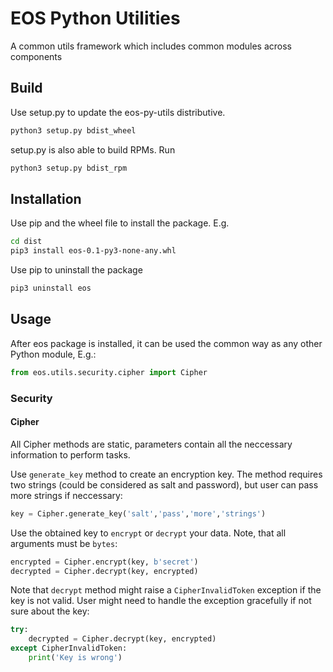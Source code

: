 # EOS Python Utilities
A common utils framework which includes common modules across components
## Build
Use setup.py to update the eos-py-utils distributive.
```bash
python3 setup.py bdist_wheel
```
setup.py is also able to build RPMs. Run
```bash
python3 setup.py bdist_rpm
```
## Installation
Use pip and the wheel file to install the package. E.g.
```bash
cd dist
pip3 install eos-0.1-py3-none-any.whl
```
Use pip to uninstall the package
```bash
pip3 uninstall eos
```
## Usage
After eos package is installed, it can be used the common way as any other Python module, E.g.:
```python
from eos.utils.security.cipher import Cipher
```
### Security
#### Cipher
All Cipher methods are static, parameters contain all the neccessary information to perform tasks.

Use `generate_key` method to create an encryption key. The method requires two strings (could be considered
as salt and password), but user can pass more strings if neccessary:
```python
key = Cipher.generate_key('salt','pass','more','strings')
```
Use the obtained key to `encrypt` or `decrypt` your data. Note, that all arguments must be `bytes`:
```python
encrypted = Cipher.encrypt(key, b'secret')
decrypted = Cipher.decrypt(key, encrypted)
```
Note that `decrypt` method might raise a `CipherInvalidToken` exception if the key is not valid.
User might need to handle the exception gracefully if not sure about the key:
```python
try:
    decrypted = Cipher.decrypt(key, encrypted)
except CipherInvalidToken:
    print('Key is wrong')
```

